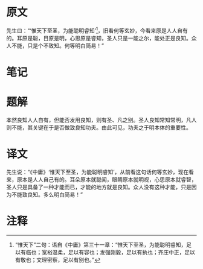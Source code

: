 # 原文
先生曰：“‘惟天下至圣，为能聪明睿知’[^1]，旧看何等玄妙，今看来原是人人自有的。耳原是聪，目原是明，心思原是睿知，圣人只是一能之尔，能处正是良知。众人不能，只是个不致知。何等明白简易！”
# 笔记

# 题解
本然良知人人自有，但能否发用良知，则有圣、凡之别。圣人良知常知常明，凡人则不能，其关键在于是否做致良知功夫。由此可见，功夫之于明本体的重要性。
# 译文
先生说：“《中庸》‘惟天下至圣，为能聪明睿知’，从前看这句话何等玄妙，现在看来，原本是人人自己有的。耳朵原本就聪闻，眼睛原本就明视，心思原本就睿智，圣人只是具备了一种才能而已，才能的地方就是良知。众人没有这种才能，只是因为不能致良知。多么明白简易！”
# 注释

[^1]: “惟天下”二句：语自《中庸》第三十一章：“惟天下至圣，为能聪明睿知，足以有临也；宽裕温柔，足以有容也；发强刚毅，足以有执也；齐庄中正，足以有敬也；文理密察，足以有别也。”